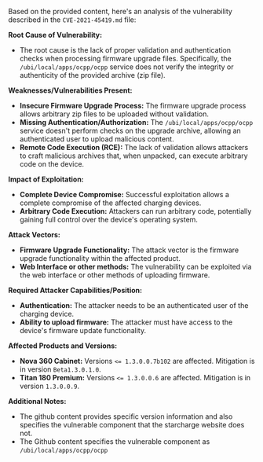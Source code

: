 Based on the provided content, here's an analysis of the vulnerability described in the `CVE-2021-45419.md` file:

**Root Cause of Vulnerability:**

*   The root cause is the lack of proper validation and authentication checks when processing firmware upgrade files. Specifically, the `/ubi/local/apps/ocpp/ocpp` service does not verify the integrity or authenticity of the provided archive (zip file).

**Weaknesses/Vulnerabilities Present:**

*   **Insecure Firmware Upgrade Process:** The firmware upgrade process allows arbitrary zip files to be uploaded without validation.
*   **Missing Authentication/Authorization:** The `/ubi/local/apps/ocpp/ocpp` service doesn't perform checks on the upgrade archive, allowing an authenticated user to upload malicious content.
*   **Remote Code Execution (RCE):** The lack of validation allows attackers to craft malicious archives that, when unpacked, can execute arbitrary code on the device.

**Impact of Exploitation:**

*   **Complete Device Compromise:** Successful exploitation allows a complete compromise of the affected charging devices.
*   **Arbitrary Code Execution:** Attackers can run arbitrary code, potentially gaining full control over the device's operating system.

**Attack Vectors:**

*   **Firmware Upgrade Functionality:** The attack vector is the firmware upgrade functionality within the affected product.
*   **Web Interface or other methods:** The vulnerability can be exploited via the web interface or other methods of uploading firmware.

**Required Attacker Capabilities/Position:**

*   **Authentication:** The attacker needs to be an authenticated user of the charging device.
*   **Ability to upload firmware:** The attacker must have access to the device's firmware update functionality.

**Affected Products and Versions:**

*   **Nova 360 Cabinet:** Versions `<= 1.3.0.0.7b102` are affected. Mitigation is in version `Beta1.3.0.1.0`.
*   **Titan 180 Premium:** Versions `<= 1.3.0.0.6` are affected. Mitigation is in version `1.3.0.0.9`.

**Additional Notes:**

*   The github content provides specific version information and also specifies the vulnerable component that the starcharge website does not.
*   The Github content specifies the vulnerable component as `/ubi/local/apps/ocpp/ocpp`
